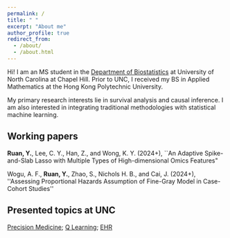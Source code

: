 ```yaml
---
permalink: /
title: " "
excerpt: "About me"
author_profile: true
redirect_from: 
  - /about/
  - /about.html
---
```


Hi! I am an MS student in the [Department of Biostatistics](https://sph.unc.edu/bios/biostatistics/) at University of North Carolina at Chapel Hill. Prior to UNC, I received my BS in Applied Mathematics at the Hong Kong Polytechnic University.

My primary research interests lie in survival analysis and causal inference. I am also interested in integrating traditional methodologies with statistical machine learning.  



## Working papers

**Ruan, Y.**, Lee, C. Y., Han, Z., and Wong, K. Y. (2024+), ``An Adaptive Spike-and-Slab Lasso with Multiple Types of High-dimensional Omics Features"


Wogu, A. F., **Ruan, Y.**, Zhao, S., Nichols H. B., and Cai, J. (2024+), ''Assessing Proportional Hazards Assumption of Fine-Gray Model in Case-Cohort Studies''




## Presented topics at UNC

[Precision Medicine](/files/PHAIR_Precision_Medicine.pdf); [Q Learning](/files/PHAIR_Intro_Q_Learning.pdf); [EHR](/files/PHAIR_Intro_EHR.pdf)

 
